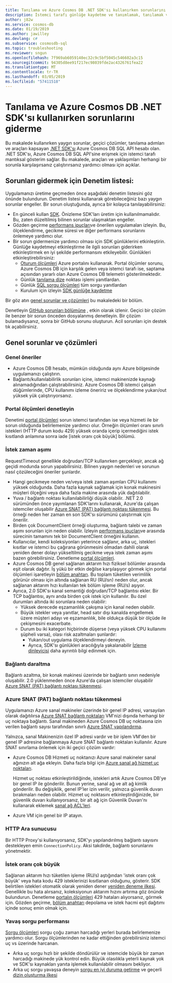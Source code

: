 ```yaml
---
title: Tanılama ve Azure Cosmos DB .NET SDK'sı kullanırken sorunlarını giderme
description: İstemci tarafı günlüğe kaydetme ve tanımlamak, tanılamak ve .NET SDK kullanarak Azure Cosmos DB sorunlarını gidermek için diğer üçüncü taraf araçları gibi özellikleri kullanın.
author: j82w
ms.service: cosmos-db
ms.date: 01/19/2019
ms.author: jawilley
ms.devlang: c#
ms.subservice: cosmosdb-sql
ms.topic: troubleshooting
ms.reviewer: sngun
ms.openlocfilehash: 7f969ab6059140ec32c9c5bf5045c546602a3c15
ms.sourcegitcommit: 94305d8ee91f217ec98039fde2ac4326761fea22
ms.translationtype: MT
ms.contentlocale: tr-TR
ms.lasthandoff: 03/05/2019
ms.locfileid: "57411518"
---
```

# <a name="diagnose-and-troubleshoot-issues-when-using-azure-cosmos-db-net-sdk"></a>Tanılama ve Azure Cosmos DB .NET SDK'sı kullanırken sorunlarını giderme
Bu makalede kullanırken yaygın sorunlar, geçici çözümler, tanılama adımları ve araçları kapsayan [.NET SDK'sı](sql-api-sdk-dotnet.md) Azure Cosmos DB SQL API hesabı olan.
.NET SDK'sı, Azure Cosmos DB SQL API'sine erişmek için istemci tarafı mantıksal gösterim sağlar. Bu makalede, araçları ve yaklaşımları herhangi bir sorunla karşılaşırsanız çalıştırırsanız yardımcı olması için açıklar.

## <a name="checklist-for-troubleshooting-issues"></a>Sorunları gidermek için Denetim listesi:
Uygulamanızı üretime geçmeden önce aşağıdaki denetim listesini göz önünde bulundurun. Denetim listesi kullanarak görebileceğiniz bazı yaygın sorunlar engeller. Bir sorun oluştuğunda, ayrıca bir kolayca tanılayabilirsiniz:

*   En günceli kullan [SDK](https://github.com/Azure/azure-cosmos-dotnet-v2/blob/master/changelog.md). Önizleme SDK'ları üretim için kullanılmamalıdır. Bu, zaten düzeltilmiş bilinen sorunlar ulaşmaktan engeller.
*   Gözden geçirme [performans ipuçları](performance-tips.md)ve önerilen uygulamaları izleyin. Bu, ölçeklendirme, gecikme süresi ve diğer performans sorunlarını önlemeye yardımcı olur.
*   Bir sorun gidermenize yardımcı olması için SDK günlüklerini etkinleştirin. Günlüğe kaydetmeyi etkinleştirme ile ilgili sorunları giderirken etkinleştirmek en iyi şekilde performansını etkileyebilir. Günlükleri etkinleştirebilirsiniz:
    *   [Oturum ölçümleri](monitor-accounts.md) Azure portalını kullanarak. Portal ölçümler sorunu, Azure Cosmos DB için karşılık gelen veya istemci tarafı ise, saptama açısından yararlı olan Azure Cosmos DB telemetri gösterilmektedir.
    *   Günlük [tanılama dize](https://docs.microsoft.com/dotnet/api/microsoft.azure.documents.client.resourceresponsebase.requestdiagnosticsstring?view=azure-dotnet) noktası işlemi yanıtlardan.
    *   Günlük [SQL sorgu ölçümleri](sql-api-query-metrics.md) tüm sorgu yanıtlardan 
    *   Kurulum için izleyin [SDK günlüğe kaydetme]( https://github.com/Azure/azure-cosmos-dotnet-v2/blob/master/docs/documentdb-sdk_capture_etl.md)

Bir göz atın [genel sorunlar ve çözümleri](#common-issues-workarounds) bu makaledeki bir bölüm.

Denetleyin [GitHub sorunları bölümüne](https://github.com/Azure/azure-cosmos-dotnet-v2/issues) , etkin olarak izlenir. Geçici bir çözüm ile benzer bir sorun önceden dosyalanmış denetleyin. Bir çözüm bulamadıysanız, sonra bir GitHub sorunu oluşturun. Acil sorunları için destek tık açabilirsiniz.


## <a name="common-issues-workarounds"></a>Genel sorunlar ve çözümleri

### <a name="general-suggestions"></a>Genel öneriler
* Azure Cosmos DB hesabı, mümkün olduğunda aynı Azure bölgesinde uygulamanızı çalıştırın. 
* Bağlantı/kullanılabilirlik sorunları içine, istemci makinenizde kaynağı alınamadığından çalıştırabilirsiniz. Azure Cosmos DB istemci çalışan düğümlerinde, CPU kullanımı izleme öneririz ve ölçeklendirme yukarı/out yüksek yük çalıştırıyorsanız.

### <a name="check-the-portal-metrics"></a>Portal ölçümleri denetleyin
Denetimi [portal ölçümleri](monitor-accounts.md) sorun istemci tarafından ise veya hizmeti ile bir sorun olduğunda belirlemenize yardımcı olur. Örneğin ölçümleri oranı sınırlı istekleri (HTTP durum kodu 429) yüksek oranda içerip içermediğini istek kısıtlandı anlamına sonra iade [istek oranı çok büyük] bölümü. 

### <a name="request-timeouts"></a>İstek zaman aşımı
RequestTimeout genellikle doğrudan/TCP kullanırken gerçekleşir, ancak ağ geçidi modunda sorun yapabilirsiniz. Bilinen yaygın nedenleri ve sorunun nasıl çözüleceğini öneriler şunlardır.

* Hangi gecikmeye neden ve/veya istek zaman aşımları CPU kullanımı yüksek olduğunda. Daha fazla kaynak sağlamak için konak makinesini müşteri ölçeğini veya daha fazla makine arasında yük dağıtılabilir.
* Yuva / bağlantı noktası kullanılabilirliği düşük olabilir. .NET 2.0 sürümünden önce yayımlanan SDK'larını kullanarak, Azure'da çalışan istemciler oluşabilir [Azure SNAT (PAT) bağlantı noktası tükenmesi]. Bu örneği neden her zaman en son SDK'sı sürümünü çalıştırmak için önerilir.
* Birden çok DocumentClient örneği oluşturma, bağlantı talebi ve zaman aşımı sorunları için neden olabilir. İzleyin [performans ipuçları](performance-tips.md)ve arasında sürecinin tamamını tek bir DocumentClient örneğini kullanın.
* Kullanıcılar, kendi koleksiyonları yeterince sağlanır, arka uç, istekleri kısıtlar ve istemci bu çağırana görünmesini olmadan dahili olarak yeniden dener dolayı yükseltilmiş gecikme veya istek zaman aşımı bazen görebilirsiniz. Denetleme [portal ölçümleri](monitor-accounts.md).
* Azure Cosmos DB genel sağlanan aktarım hızı fiziksel bölümler arasında eşit olarak dağıtır. İş yükü bir etkin değilse karşılaşıyor görmek için portal ölçümleri işaretleyin [bölüm anahtarı](partition-data.md). Bu toplam tüketilen verimlilik görünür olması için altında sağlanan RU (RU/sn) neden olur, ancak sağlanan aktarım hızı kullanılan tek bölüm işleme (RU/s) aşıyor. 
* Ayrıca, 2.0 SDK'sı kanal semantiği doğrudan/TCP bağlantısı ekler. Bir TCP bağlantısı, aynı anda birden çok istek için kullanılır. Bu özel durumları altında iki sorunlara neden olabilir:
    * Yüksek derecede eşzamanlılık çakışma için kanal neden olabilir.
    * Büyük istekler veya yanıtlar, head satır dışı kanalda engellemek üzere müşteri adayı ve eşzamanlılık, bile oldukça düşük bir ölçüde ile çekişmesini exacerbate.
    * Durum bu iki kategori hiçbirinde düşerse (veya yüksek CPU kullanımı şüpheli varsa), olası risk azaltmaları şunlardır:
        * Yukarı/out uygulama ölçeklendirmeyi deneyin.
        * Ayrıca, SDK'sı günlükleri aracılığıyla yakalanabilir [İzleme dinleyicisi](https://github.com/Azure/azure-cosmosdb-dotnet/blob/master/docs/documentdb-sdk_capture_etl.md) daha ayrıntılı bilgi edinmek için.

### <a name="connection-throttling"></a>Bağlantı daraltma
Bağlantı azaltma, bir konak makinesi üzerinde bir bağlantı sınırı nedeniyle oluşabilir. 2.0 yüklenmeden önce Azure'da çalışan istemciler oluşabilir [Azure SNAT (PAT) bağlantı noktası tükenmesi].

### <a name="snat"></a>Azure SNAT (PAT) bağlantı noktası tükenmesi

Uygulamanızı Azure sanal makineler üzerinde bir genel IP adresi, varsayılan olarak dağıtılırsa [Azure SNAT bağlantı noktaları](https://docs.microsoft.com/azure/load-balancer/load-balancer-outbound-connections#preallocatedports) VM'nizi dışında herhangi bir uç noktaya bağlantı. Sanal makineden Azure Cosmos DB uç noktasına izin verilen bağlantı sayısı tarafından sınırlı [Azure SNAT yapılandırma](https://docs.microsoft.com/azure/load-balancer/load-balancer-outbound-connections#preallocatedports).

 Yalnızca, sanal Makinenizin özel IP adresi vardır ve bir işlem VM'den bir genel IP adresine bağlanmaya Azure SNAT bağlantı noktaları kullanılır. Azure SNAT sınırlama önlemek için iki geçici çözüm vardır:

* Azure Cosmos DB Hizmeti uç noktanızı Azure sanal makineler sanal ağınızın alt ağa ekleyin. Daha fazla bilgi için [Azure sanal ağ hizmet uç noktaları](https://docs.microsoft.com/azure/virtual-network/virtual-network-service-endpoints-overview). 

    Hizmet uç noktası etkinleştirildiğinde, istekleri artık Azure Cosmos DB'ye bir genel IP ile gönderilir. Bunun yerine, sanal ağ ve alt ağ kimlik gönderilir. Bu değişiklik, genel IP'ler izin verilir, yalnızca güvenlik duvarı bırakmaları neden olabilir. Hizmet uç noktasını etkinleştirdiğinizde, bir güvenlik duvarı kullanıyorsanız, bir alt ağ için Güvenlik Duvarı'nı kullanarak eklemek [sanal ağ ACL'leri](https://docs.microsoft.com/azure/virtual-network/virtual-networks-acl).
* Azure VM için genel bir IP atayın.

### <a name="http-proxy"></a>HTTP Ara sunucusu
Bir HTTP Proxy'si kullanıyorsanız, SDK'yı yapılandırılmış bağlantı sayısını destekleyen emin `ConnectionPolicy`.
Aksi takdirde, bağlantı sorunlarını yönetmektir.

### İstek oranı çok büyük<a name="request-rate-too-large"></a>
Sağlanan aktarım hızı tüketilen işleme (RU/s) aştığından 'istek oranı çok büyük' veya hata kodu 429 isteklerinizi kısıtlanan olduğunu, gösterir. SDK belirtilen istekleri otomatik olarak yeniden dener [yeniden deneme ilkesi](https://docs.microsoft.com/dotnet/api/microsoft.azure.documents.client.connectionpolicy.retryoptions?view=azure-dotnet). Genellikle bu hata alırsanız, koleksiyonun aktarım hızını artırma göz önünde bulundurun. Denetleme [portalın ölçümleri](use-metrics.md) 429 hataları alıyorsanız, görmek için. Gözden geçirme, [bölüm anahtarı](https://docs.microsoft.com/azure/cosmos-db/partitioning-overview#choose-partitionkey) depolama ve istek hacmi eşit dağıtımı içinde sonuç emin olmak için. 

### <a name="slow-query-performance"></a>Yavaş sorgu performansı
[Sorgu ölçümleri](sql-api-query-metrics.md) sorgu çoğu zaman harcadığı yerleri burada belirlemenize yardımcı olur. Sorgu ölçümlerinden ne kadar ettiğinden görebilirsiniz istemci uç vs üzerinde harcanan.
* Arka uç sorgu hızlı bir şekilde döndürülür ve istemcide büyük bir zaman harcadığı makinede yük kontrol edin. Büyük olasılıkla yeterli kaynak yok ve SDK'sı kaynakları yanıta işlemek kullanılabilir olmasını bekliyor.
* Arka uç sorgu yavaşsa deneyin [sorgu en iyi duruma getirme](optimize-cost-queries.md) ve geçerli [dizin oluşturma ilkesi](index-overview.md) 

 <!--Anchors-->
[Common issues and workarounds]: #common-issues-workarounds
[Enable client SDK logging]: #logging
[İstek oranı çok büyük]: #request-rate-too-large
[Request Timeouts]: #request-timeouts
[Azure SNAT (PAT) bağlantı noktası tükenmesi]: #snat
[Production check list]: #production-check-list


